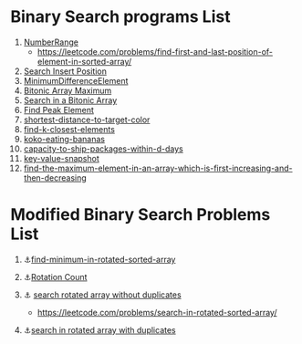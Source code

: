 # Binary Search programs List 
1. [NumberRange](https://github.com/MeSabya/LeetCodeProgramsInPython/tree/master/BinarySerach/NumberRange)
   - https://leetcode.com/problems/find-first-and-last-position-of-element-in-sorted-array/ 
2. [Search Insert Position](https://github.com/MeSabya/LeetCodeProgramsInPython/tree/master/BinarySerach/SearchInsertPosn)
3. [MinimumDifferenceElement](https://github.com/MeSabya/LeetCodeProgramsInPython/blob/master/BinarySerach/MinimumDifferenceElement.py)
4. [Bitonic Array Maximum](https://www.educative.io/courses/grokking-the-coding-interview/RMyRR6wZoYK)
5. [Search in a Bitonic Array](https://github.com/MeSabya/LeetCodeProgramsInPython/blob/master/BinarySerach/SearchBitonicArray.md)
6. [Find Peak Element](https://leetcode.com/problems/find-peak-element/)
7. [shortest-distance-to-target-color](https://www.goodtecher.com/leetcode-1182-shortest-distance-to-target-color/)
8. [find-k-closest-elements](https://leetcode.com/problems/find-k-closest-elements/submissions/)
9. [koko-eating-bananas](https://leetcode.com/problems/koko-eating-bananas/discuss/885073/Python-Binsearch-%2B-Comments)
10. [capacity-to-ship-packages-within-d-days](https://leetcode.com/problems/capacity-to-ship-packages-within-d-days/)
11. [key-value-snapshot](https://github.com/MeSabya/LeetCodeProgramsInPython/blob/master/BinarySerach/key-value-snapshot.md)
12. [find-the-maximum-element-in-an-array-which-is-first-increasing-and-then-decreasing](https://www.geeksforgeeks.org/find-the-maximum-element-in-an-array-which-is-first-increasing-and-then-decreasing/)

# Modified Binary Search Problems List  
1. ⚓[find-minimum-in-rotated-sorted-array](https://leetcode.com/problems/find-minimum-in-rotated-sorted-array/submissions/)
2. ⚓[Rotation Count](https://leetcode.com/problems/find-minimum-in-rotated-sorted-array/submissions/)
3. :anchor: [search rotated array without duplicates](https://github.com/MeSabya/LeetCodeProgramsInPython/blob/master/BinarySerach/search_rotated_array.py)
   - https://leetcode.com/problems/search-in-rotated-sorted-array/

4. :anchor:[search in rotated array with duplicates](https://github.com/MeSabya/LeetCodeProgramsInPython/blob/master/BinarySerach/search_rotated_with_duplicates.py)
